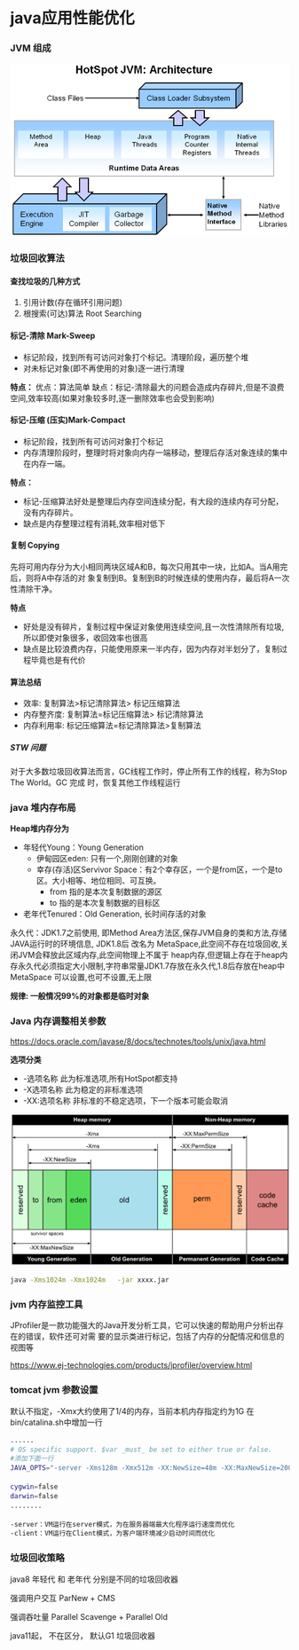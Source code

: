 #  java应用性能优化


### JVM 组成
<img src="../images/hotspot001.png">

### 垃圾回收算法


#### 查找垃圾的几种方式

1. 引用计数(存在循环引用问题)
2. 根搜索(可达)算法 Root Searching


####  标记-清除 Mark-Sweep
* 标记阶段，找到所有可访问对象打个标记。清理阶段，遍历整个堆
* 对未标记对象(即不再使用的对象)逐一进行清理

**特点：**
优点：算法简单
缺点：标记-清除最大的问题会造成内存碎片,但是不浪费空间,效率较高(如果对象较多时,逐一删除效率也会受到影响)


#### 标记-压缩 (压实)Mark-Compact

* 标记阶段，找到所有可访问对象打个标记
* 内存清理阶段时，整理时将对象向内存一端移动，整理后存活对象连续的集中在内存一端。

**特点：**
* 标记-压缩算法好处是整理后内存空间连续分配，有大段的连续内存可分配，没有内存碎片。
* 缺点是内存整理过程有消耗,效率相对低下

#### 复制 Copying
先将可用内存分为大小相同两块区域A和B，每次只用其中一块，比如A。当A用完后，则将A中存活的对
象复制到B。复制到B的时候连续的使用内存，最后将A一次性清除干净。

**特点**
* 好处是没有碎片，复制过程中保证对象使用连续空间,且一次性清除所有垃圾,所以即使对象很多，收回效率也很高
* 缺点是比较浪费内存，只能使用原来一半内存，因为内存对半划分了，复制过程毕竟也是有代价


#### 算法总结

* 效率: 复制算法>标记清除算法> 标记压缩算法
* 内存整齐度: 复制算法=标记压缩算法> 标记清除算法
* 内存利用率: 标记压缩算法=标记清除算法>复制算法

##### STW 问题
对于大多数垃圾回收算法而言，GC线程工作时，停止所有工作的线程，称为Stop The World。GC 完成
时，恢复其他工作线程运行


### java 堆内存布局

**Heap堆内存分为**
* 年轻代Young：Young Generation
  * 伊甸园区eden: 只有一个,刚刚创建的对象
  * 幸存(存活)区Servivor Space：有2个幸存区，一个是from区，一个是to区。大小相等、地位相同、可互换。
    * from 指的是本次复制数据的源区
    * to 指的是本次复制数据的目标区
* 老年代Tenured：Old Generation, 长时间存活的对象

永久代：JDK1.7之前使用, 即Method Area方法区,保存JVM自身的类和方法,存储JAVA运行时的环境信息, 
JDK1.8后 改名为 MetaSpace,此空间不存在垃圾回收,关闭JVM会释放此区域内存,此空间物理上不属于
heap内存,但逻辑上存在于heap内存永久代必须指定大小限制,字符串常量JDK1.7存放在永久代,1.8后存放在heap中
MetaSpace 可以设置,也可不设置,无上限

**规律: 一般情况99%的对象都是临时对象**


### Java 内存调整相关参数

https://docs.oracle.com/javase/8/docs/technotes/tools/unix/java.html


**选项分类**
* -选项名称 此为标准选项,所有HotSpot都支持
* -X选项名称 此为稳定的非标准选项
* -XX:选项名称 非标准的不稳定选项，下一个版本可能会取消

<img src="../images/jvm001.png">

```bash
java -Xms1024m -Xmx1024m   -jar xxxx.jar
```


### jvm 内存监控工具

JProfiler是一款功能强大的Java开发分析工具，它可以快速的帮助用户分析出存在的错误，软件还可对需
要的显示类进行标记，包括了内存的分配情况和信息的视图等


https://www.ej-technologies.com/products/jprofiler/overview.html



### tomcat jvm 参数设置

默认不指定，-Xmx大约使用了1/4的内存，当前本机内存指定约为1G
在bin/catalina.sh中增加一行


```bash
......
# OS specific support. $var _must_ be set to either true or false.
#添加下面一行
JAVA_OPTS="-server -Xms128m -Xmx512m -XX:NewSize=48m -XX:MaxNewSize=200m"
                                                            
cygwin=false
darwin=false
........

-server：VM运行在server模式，为在服务器端最大化程序运行速度而优化
-client：VM运行在Client模式，为客户端环境减少启动时间而优化
```

### 垃圾回收策略

java8 年轻代 和 老年代 分别是不同的垃圾回收器

强调用户交互 ParNew + CMS

强调吞吐量 Parallel Scavenge +  Parallel Old

java11起， 不在区分， 默认G1 垃圾回收器
